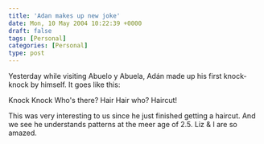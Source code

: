 ```yaml
---
title: 'Adan makes up new joke'
date: Mon, 10 May 2004 10:22:39 +0000
draft: false
tags: [Personal]
categories: [Personal]
type: post
---
```


Yesterday while visiting Abuelo y Abuela, Adán made up his first knock-knock by himself. It goes like this:

Knock Knock
Who's there?
Hair
Hair who?
Haircut!

This was very interesting to us since he just finished getting a haircut. And we see he understands patterns at the meer age of 2.5. Liz & I are so amazed.